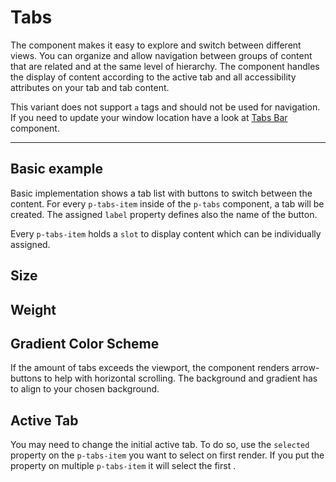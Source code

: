 # Tabs

The component makes it easy to explore and switch between different views. You can organize and allow navigation
between groups of content that are related and at the same level of hierarchy. The component handles the display of content
according to the active tab and all accessibility attributes on your tab and tab content.

This variant does not support `a` tags and should not be used for navigation. 
If you need to update your window location have a look at [Tabs Bar](#/components/tabs-bar) component.

---

## Basic example

Basic implementation shows a tab list with buttons to switch between the content. For every `p-tabs-item` inside of the `p-tabs` component, a tab
will be created. The assigned `label` property defines also the name of the button.

Every `p-tabs-item` holds a `slot` to display content which can be individually assigned. 

<Playground :themeable="true">
  <template v-slot="{theme}">
    <p-tabs :theme="theme">
      <p-tabs-item label="Tab One">
        <p-text :theme="theme">Tab Content One</p-text>
      </p-tabs-item>
      <p-tabs-item label="Tab Two" selected>
        <p-text :theme="theme">Tab Content Two</p-text>
      </p-tabs-item>
      <p-tabs-item label="Tab Three">
        <p-text :theme="theme">Tab Content Three</p-text>
      </p-tabs-item>
    </p-tabs>
  </template>
</Playground>

## Size

<Playground :themeable="true">
  <template #configurator>
    <select v-model="size">
      <option disabled>Select size</option>
      <option selected value="small">Small</option>
      <option value="medium">Medium</option>
    </select>
  </template>
  <template v-slot="{theme}">
    <p-tabs :theme="theme" :size="size">
      <p-tabs-item label="Tab One">
        <p-text :theme="theme">Tab Content One</p-text>
      </p-tabs-item>
      <p-tabs-item label="Tab Two" selected>
        <p-text :theme="theme">Tab Content Two</p-text>
      </p-tabs-item>
      <p-tabs-item label="Tab Three">
        <p-text :theme="theme">Tab Content Three</p-text>
      </p-tabs-item>
    </p-tabs>
  </template>
</Playground>

## Weight

<Playground :themeable="true">
  <template #configurator>
    <select v-model="weight">
      <option disabled>Select weight</option>
      <option selected value="regular">Regular</option>
      <option value="semibold">SemiBold</option>
    </select>
  </template>
  <template v-slot="{theme}">
    <p-tabs :theme="theme" :weight="weight">
      <p-tabs-item label="Tab One">
        <p-text :theme="theme">Tab Content One</p-text>
      </p-tabs-item>
      <p-tabs-item label="Tab Two" selected>
        <p-text :theme="theme">Tab Content Two</p-text>
      </p-tabs-item>
      <p-tabs-item label="Tab Three">
        <p-text :theme="theme">Tab Content Three</p-text>
      </p-tabs-item>
   </p-tabs>
  </template>
</Playground>

## Gradient Color Scheme

If the amount of tabs exceeds the viewport, the component renders arrow-buttons to help with horizontal scrolling.
The background and gradient has to align to your chosen background.

<Playground :themeable="true" :color-scheme="gradientColorScheme">
  <template #configurator>
    <select v-model="gradientColorScheme">
      <option disabled>Select gradient-color-scheme</option>
      <option selected value="default">Default</option>
      <option value="surface">Surface</option>
    </select>
  </template>
  <template v-slot="{theme}">
    <p-tabs :theme="theme" :gradient-color-scheme="gradientColorScheme">
      <p-tabs-item label="Tab One">
        <p-text :theme="theme">Tab Content One</p-text>
      </p-tabs-item>
      <p-tabs-item label="Tab Two">
        <p-text :theme="theme">Tab Content Two</p-text>
      </p-tabs-item>
      <p-tabs-item label="Tab Three">
        <p-text :theme="theme">Tab Content Three</p-text>
      </p-tabs-item>
      <p-tabs-item label="Tab Four">
        <p-text :theme="theme">Tab Content Four</p-text>
      </p-tabs-item>
      <p-tabs-item label="Tab Five">
        <p-text :theme="theme">Tab Content Five</p-text>
      </p-tabs-item>
      <p-tabs-item label="Tab Six">
        <p-text :theme="theme">Tab Content Six</p-text>
      </p-tabs-item>
      <p-tabs-item label="Tab Seven">
        <p-text :theme="theme">Tab Content Seven</p-text>
      </p-tabs-item>
      <p-tabs-item label="Tab Eight">
        <p-text :theme="theme">Tab Content Eight</p-text>
      </p-tabs-item>
      <p-tabs-item label="Tab Nine">
        <p-text :theme="theme">Tab Content Nine</p-text>
      </p-tabs-item>
      <p-tabs-item label="Tab Ten">
        <p-text :theme="theme">Tab Content Ten</p-text>
      </p-tabs-item>
      <p-tabs-item label="Tab Eleven">
        <p-text :theme="theme">Tab Content Eleven</p-text>
      </p-tabs-item>
      <p-tabs-item label="Tab Twelve">
        <p-text :theme="theme">Tab Content Twelve</p-text>
      </p-tabs-item>
      <p-tabs-item label="Tab Thirteen">
        <p-text :theme="theme">Tab Content Thirteen</p-text>
      </p-tabs-item>
      <p-tabs-item label="Tab Fourteen">
        <p-text :theme="theme">Tab Content Fourteen</p-text>
      </p-tabs-item>
      <p-tabs-item label="Tab Fifteen">
        <p-text :theme="theme">Tab Content Fifteen</p-text>
      </p-tabs-item>
      <p-tabs-item label="Tab Sixteen">
        <p-text :theme="theme">Tab Content Sixteen</p-text>
      </p-tabs-item>
      <p-tabs-item label="Tab Seventeen">
        <p-text :theme="theme">Tab Content Seventeen</p-text>
      </p-tabs-item>
      <p-tabs-item label="Tab Eighteen">
        <p-text :theme="theme">Tab Content Eighteen</p-text>
      </p-tabs-item>
      <p-tabs-item label="Tab Nineteen">
        <p-text :theme="theme">Tab Content Nineteen</p-text>
      </p-tabs-item>
      <p-tabs-item label="Tab Twenty">
        <p-text :theme="theme">Tab Content Twenty</p-text>
      </p-tabs-item>
    </p-tabs>
  </template>
</Playground>

## Active Tab

You may need to change the initial active tab. To do so, use the `selected` property on the `p-tabs-item` you want to select on first render. 
If you put the property on multiple `p-tabs-item` it will select the first .

<Playground :themeable="true">
  <template v-slot="{theme}">
     <p-tabs :theme="theme">
       <p-tabs-item label="Tab One">
        <p-text :theme="theme">Tab Content One</p-text>
       </p-tabs-item>
       <p-tabs-item label="Tab Two" selected>
        <p-text :theme="theme">Tab Content Two</p-text>
       </p-tabs-item>
       <p-tabs-item label="Tab Three">
        <p-text :theme="theme">Tab Content Three</p-text>
       </p-tabs-item>
     </p-tabs>
  </template>
</Playground>

<script lang="ts">
  import Vue from 'vue';
  import Component from 'vue-class-component';
  
  @Component
  export default class PlaygroundTabs extends Vue {
    public theme: string = 'light';
    public weight: string = 'semibold';
    public size: string = 'medium';
    public gradientColorScheme: string = 'surface';
    public activeTabIndex: number = 0;
  }
</script>